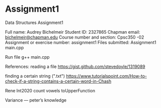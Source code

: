 # Assignment1
Data Structures Assignment1

Full name: Audrey Bichelmeir
Student ID: 2327865
Chapman email: bichelmeir@chapman.edu
Course number and section: Cpsc350 -02
Assignment or exercise number: assignment1
Files submitted:
Assignment1
main.cpp

Run file
g++ main.cpp

References:
reading a file
https://gist.github.com/stevedoyle/1319089

finding a certain string (".txt")
https://www.tutorialspoint.com/How-to-check-if-a-string-contains-a-certain-word-in-Chash

Rene
Int2020 count vowels
  toUpperFunction

Variance — peter’s knowledge 
